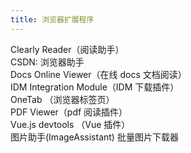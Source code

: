 ```yaml
---
title: 浏览器扩展程序
---
```

Clearly Reader（阅读助手）\
CSDN: 浏览器助手\
Docs Online Viewer（在线 docs 文档阅读）\
IDM Integration Module（IDM 下载插件）\
OneTab （浏览器标签页）\
PDF Viewer（pdf 阅读插件）\
Vue.js devtools （Vue 插件）\
图片助手(ImageAssistant) 批量图片下载器
